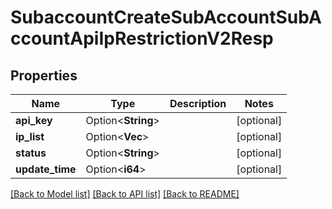 # SubaccountCreateSubAccountSubAccountApiIpRestrictionV2Resp

## Properties

Name | Type | Description | Notes
------------ | ------------- | ------------- | -------------
**api_key** | Option<**String**> |  | [optional]
**ip_list** | Option<**Vec<String>**> |  | [optional]
**status** | Option<**String**> |  | [optional]
**update_time** | Option<**i64**> |  | [optional]

[[Back to Model list]](../README.md#documentation-for-models) [[Back to API list]](../README.md#documentation-for-api-endpoints) [[Back to README]](../README.md)



